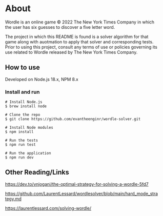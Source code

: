 # About

Wordle is an online game © 2022 The New York Times Company in which the user 
has six guesses to discover a five letter word.

The project in which this README is found is a solver algorithm for that game
along with auotmation to apply that solver and corresponding tests. Prior to
using this project, consult any terms of use or policies governing its use
related to Wordle released by The New York Times Company.

## How to use

Developed on Node.js 18.x, NPM 8.x

### Install and run

```
# Install Node.js
$ brew install node

# Clone the repo
$ git clone https://github.com/evantheenginr/wordle-solver.git

# Install Node modules
$ npm install

# Run the tests
$ npm run test

# Run the application
$ npm run dev
```

## Other Reading/Links

https://dev.to/vnjogani/the-optimal-strategy-for-solving-a-wordle-5fd7

https://github.com/LaurentLessard/wordlesolver/blob/main/hard_mode_strategy.md

https://laurentlessard.com/solving-wordle/


